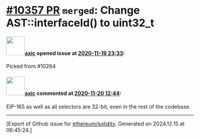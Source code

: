 # [\#10357 PR](https://github.com/ethereum/solidity/pull/10357) `merged`: Change AST::interfaceId() to uint32_t

#### <img src="https://avatars.githubusercontent.com/u/20340?v=4" width="50">[axic](https://github.com/axic) opened issue at [2020-11-19 23:33](https://github.com/ethereum/solidity/pull/10357):

Picked from #10264

#### <img src="https://avatars.githubusercontent.com/u/20340?v=4" width="50">[axic](https://github.com/axic) commented at [2020-11-20 12:44](https://github.com/ethereum/solidity/pull/10357#issuecomment-731149435):

EIP-165 as well as all selectors are 32-bit, even in the rest of the codebase.


-------------------------------------------------------------------------------



[Export of Github issue for [ethereum/solidity](https://github.com/ethereum/solidity). Generated on 2024.12.15 at 06:45:24.]
